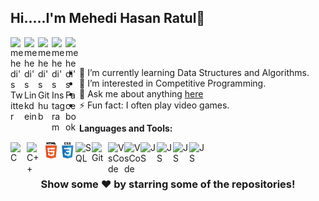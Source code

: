 ## Hi.....I'm Mehedi Hasan Ratul👋

<a href="https://twitter.com/MehediRatul1">
  <img align="left" alt="mehedi's Twitter" width="22px" src="https://cdn-icons-png.flaticon.com/512/733/733579.png" />
</a>
<a href="https://www.linkedin.com/in/mehedi-ratul-a36687236/">
  <img align="left" alt="mehedi's Linkdein" width="22px" src="https://cdn-icons-png.flaticon.com/512/3536/3536505.png" />
</a>
<a href="https://github.com/mehedipro3">
  <img align="left" alt="mehedi's Github" width="22px" src="https://cdn-icons-png.flaticon.com/512/270/270798.png" />
</a>
<a href="https://www.instagram.com/m.ratul10/">
  <img align="left" alt="mehedi's Instagram" width="22px" src="https://cdn-icons-png.flaticon.com/512/2111/2111463.png" />
</a>
<a href="https://www.facebook.com/01883ratul/">
  <img align="left" alt="mehedi's Facebook" width="22px" src="https://cdn-icons-png.flaticon.com/512/5968/5968764.png" />
</a>
<br/>
<br/>

- 🌱 I’m currently learning Data Structures and Algorithms.
- 🤔 I’m interested in Competitive Programming.
- 💬 Ask me about anything [here](https://www.linkedin.com/in/mehedi-ratul-a36687236/)
- ⚡ Fun fact: I often play video games.



**Languages and Tools:**

<img align="left" alt="C" width="26px" src="https://cdn-icons-png.flaticon.com/512/3097/3097008.png"/>
<img align="left" alt="C++" width="26px" src="https://cdn-icons-png.flaticon.com/512/6132/6132222.png"/>
<img align="left" alt="HTML5" width="26px" src="https://raw.githubusercontent.com/github/explore/80688e429a7d4ef2fca1e82350fe8e3517d3494d/topics/html/html.png"/>
<img align="left" alt="CSS3" width="26px" src="https://raw.githubusercontent.com/github/explore/80688e429a7d4ef2fca1e82350fe8e3517d3494d/topics/css/css.png" />
<img align="left" alt="SQL" width="26px" src="https://cdn-icons-png.flaticon.com/512/4492/4492311.png"/>
<img align="left" alt="Git" width="26px" src="https://cdn-icons-png.flaticon.com/512/4494/4494748.png"/>
<img align="left" alt="VsCode" width="26px" src="https://upload.wikimedia.org/wikipedia/commons/9/9a/Visual_Studio_Code_1.35_icon.svg"/>
<img align="left" alt="VsCode" width="26px" src="https://upload.wikimedia.org/wikipedia/commons/d/d5/Tailwind_CSS_Logo.svg"/>
<img align="left" alt="JS" width="26px" src="https://cdn-icons-png.flaticon.com/512/4726/4726005.png"/>
<img align="left" alt="JS" width="26px" src="https://upload.wikimedia.org/wikipedia/commons/thumb/3/30/React_Logo_SVG.svg/640px-React_Logo_SVG.svg.png"/>
<img align="left" alt="JS" width="26px" src="https://www.svgrepo.com/show/303360/nodejs-logo.svg"/>
<img align="left" alt="JS" width="26px" src="https://1000logos.net/wp-content/uploads/2020/08/MongoDB-Logo.png"/>


<br/>
<br/>

<div align="center">
  
### Show some ❤️ by starring some of the repositories!

</div>
